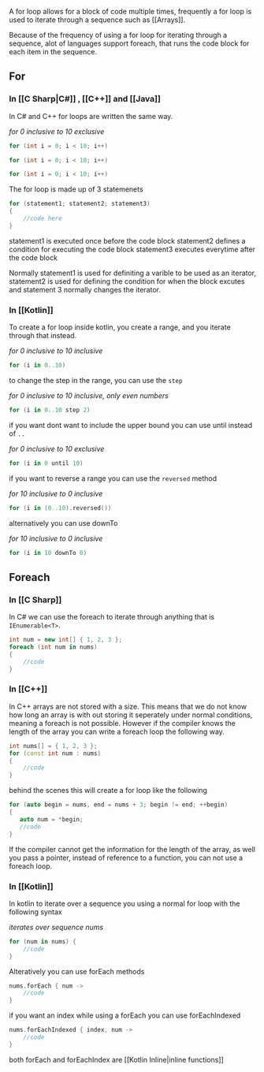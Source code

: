 A for loop allows for a block of code multiple times, frequently a for loop is used to iterate through a sequence such as [[Arrays]].

Because of the frequency of using a for loop for iterating through a sequence, alot of languages support foreach, that runs the code block for each item in the sequence.

## For
### In [[C Sharp|C#]] , [[C++]] and [[Java]]

In C# and C++ for loops are written the same way.

*for 0 inclusive to 10 exclusive*
```cpp
for (int i = 0; i < 10; i++)
```
```cs
for (int i = 0; i < 10; i++)
```
```java
for (int i = 0; i < 10; i++)
```

The for loop is made up of 3 statemenets
```cpp
for (statement1; statement2; statement3)
{
	//code here
}
```

statement1 is executed once before the code block
statement2 defines a condition for executing the code block
statement3 executes everytime after the code block

Normally statement1 is used for definiting a varible to be used as an iterator, statement2 is used for defining the condition for when the block excutes and statement 3 normally changes the iterator. 

### In [[Kotlin]]
To create a for loop inside kotlin, you create a range, and you iterate through that instead. 

*for 0 inclusive to 10 inclusive*
```kt
for (i in 0..10)
```

to change the step in the range, you can use the `step`

*for 0 inclusive to 10 inclusive, only even numbers*
```kt
for (i in 0..10 step 2)
```

if you want dont want to include the upper bound you can use until instead of `..`

*for 0 inclusive to 10 exclusive*
```kt
for (i in 0 until 10)
```

if you want to reverse a range you can use the `reversed` method

*for 10 inclusive to 0 inclusive*
```kt
for (i in (0..10).reversed())
```

alternatively you can use downTo

*for 10 inclusive to 0 inclusive*
```kt
for (i in 10 downTo 0)
```

## Foreach

### In [[C Sharp]]

In C# we can use the foreach to iterate through anything that is `IEnumerable<T>`.

```cs
int num = new int[] { 1, 2, 3 };
foreach (int num in nums) 
{
	//code
}
```

### In [[C++]]

In C++ arrays are not stored with a size. This means that we do not know how long an array is with out storing it seperately under normal conditions, meaning a foreach is not possible. However if the compiler knows the length of the array you can write a foreach loop the following way.

```cpp
int nums[] = { 1, 2, 3 };
for (const int num : nums)
{
	//code
}
```

behind the scenes this will create a for loop like the following
```cpp
for (auto begin = nums, end = nums + 3; begin != end; ++begin)
{
   auto num = *begin;
   //code
}
```

If the compiler cannot get the information for the length of the array, as well you pass a pointer, instead of reference to a function, you can not use a foreach loop.

### In [[Kotlin]]

In kotlin to iterate over a sequence you using a normal for loop with the following syntax

*iterates over sequence nums*
```kt
for (num in nums) {
	//code
}
```

Alteratively you can use forEach methods

```kt
nums.forEach { num ->
	//code
}
```

if you want an index while using a forEach you can use forEachIndexed

```kt
nums.forEachIndexed { index, num -> 
	//code
}
```

both forEach and forEachIndex are [[Kotlin Inline|inline functions]]

